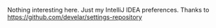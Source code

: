 Nothing interesting here. Just my IntelliJ IDEA preferences.
Thanks to https://github.com/develar/settings-repository
